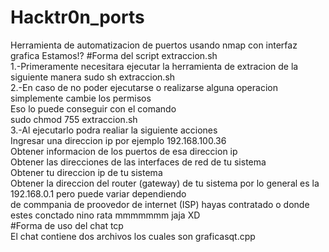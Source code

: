# Hacktr0n_ports
Herramienta de automatizacion de puertos usando nmap con interfaz grafica Estamos!?
#Forma del script extraccion.sh <br>
1.-Primeramente necesitara ejecutar la herramienta de extracion de la siguiente manera
sudo sh extraccion.sh  <br>
2.-En caso de no poder ejecutarse o realizarse alguna operacion simplemente cambie los permisos <br>
Eso lo puede conseguir con el comando   <br>
sudo chmod 755 extraccion.sh  <br>
3.-Al ejecutarlo podra realiar la siguiente acciones <br>
  Ingresar una direccion ip por ejemplo 192.168.100.36   <br>
  Obtener informacion de los puertos de esa direccion ip <br>
  Obtener las direcciones de las interfaces de red de tu sistema <br>
  Obtener tu direccion ip de tu sistema  <br>
  Obtener la direccion del router (gateway) de tu sistema por lo general es la 192.168.0.1 pero puede variar dependiendo  <br>
  de commpania  de proovedor de internet (ISP) hayas contratado o donde estes conctado nino rata mmmmmmm jaja XD  <br>
#Forma de uso del chat tcp <br> 
El chat contiene dos archivos los cuales son graficasqt.cpp <br>
